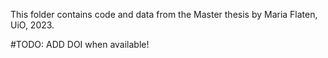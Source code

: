 This folder contains code and data from the Master thesis by Maria Flaten, UiO, 2023.

#TODO: ADD DOI when available!